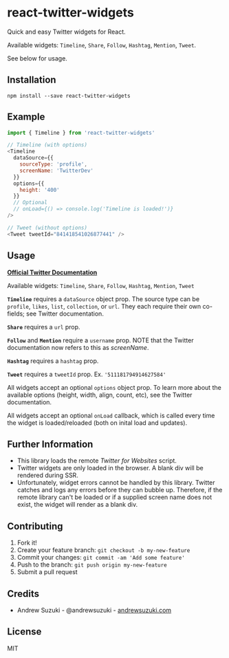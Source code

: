 # react-twitter-widgets

Quick and easy Twitter widgets for React.

Available widgets: `Timeline`, `Share`, `Follow`, `Hashtag`, `Mention`, `Tweet`.

See below for usage.

## Installation

```
npm install --save react-twitter-widgets
```

## Example

```javascript
import { Timeline } from 'react-twitter-widgets'

// Timeline (with options)
<Timeline
  dataSource={{
    sourceType: 'profile',
    screenName: 'TwitterDev'
  }}
  options={{
    height: '400'
  }}
  // Optional
  // onLoad={() => console.log('Timeline is loaded!')}
/>

// Tweet (without options)
<Tweet tweetId="841418541026877441" />
```

## Usage

[**Official Twitter Documentation**](https://developer.twitter.com/en/docs/twitter-for-websites/javascript-api/guides/scripting-factory-functions)

Available widgets: `Timeline`, `Share`, `Follow`, `Hashtag`, `Mention`, `Tweet`

**`Timeline`** requires a `dataSource` object prop.
The source type can be `profile`, `likes`, `list`, `collection`, or `url`.
They each require their own co-fields; see Twitter documentation.

**`Share`** requires a `url` prop.

**`Follow`** and **`Mention`** require a `username` prop. NOTE that the Twitter
documentation now refers to this as *screenName*.

**`Hashtag`** requires a `hashtag` prop.

**`Tweet`** requires a `tweetId` prop. Ex. `'511181794914627584'`

All widgets accept an optional `options` object prop. To learn more about the
available options (height, width, align, count, etc), see the Twitter
documentation.

All widgets accept an optional `onLoad` callback, which is called every time
the widget is loaded/reloaded (both on inital load and updates).

## Further Information

* This library loads the remote *Twitter for Websites* script.
* Twitter widgets are only loaded in the browser. A blank div will be rendered during SSR.
* Unfortunately, widget errors cannot be handled by this library. Twitter catches and logs any errors before they can bubble up. Therefore, if the remote library can't be loaded or if a supplied screen name does not exist, the widget will render as a blank div.

## Contributing

1. Fork it!
2. Create your feature branch: `git checkout -b my-new-feature`
3. Commit your changes: `git commit -am 'Add some feature'`
4. Push to the branch: `git push origin my-new-feature`
5. Submit a pull request

## Credits

* Andrew Suzuki - @andrewsuzuki - [andrewsuzuki.com](http://andrewsuzuki.com)

## License

MIT
